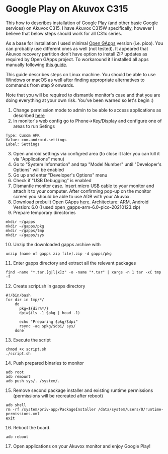 # Google Play on Akuvox C315

This how to describes installation of Google Play (and other basic Google services) on Akuvox C315. I have Akuvox C315W specifically, however I believe that below steps should work for all C31x series. 

As a base for installation I used minimal [Open GApps](https://opengapps.org/) version (i.e. pico). You can probably use different ones as well (not tested). It appeared that Akuvox recovery partition don't have option to install ZIP updates as required by Open GApps project. To workaround it I installed all apps manually following [this guide](https://tinkerboarding.co.uk/forum/thread-553.html). 

This guide describes steps on Linux machine. You should be able to use Windows or macOS as well after finding appropriate alternatives to commands from step 9 onwards.

Note that you will be required to dismantle monitor's case and that you are doing everything at your own risk. You've been warned so let's begin :)

1. Change permission mode to admin to be able to access applications as described [here](http://wiki.akuvox.com/doku.php?id=indoor_monitor:feature_guides:how_to_install_apk_on_android_indoor_monitor)
2. In monitor's web config go to Phone->Key/Display and configure one of areas to run Setings
```
Type: Cusom APK
Value: com.android.settings
Label: Settings
```
3. Open android settings via configred area (to close it later you can kill it via "Applications" menu)
4. Go to "System Information" and tap "Model Number" until "Developer's Options" will be enabled
5. Go up and enter "Developer's Options" menu
6. Check if "USB Debugging" is enabled
7. Dismantle monitor case. Insert micro USB cable to your monitor and attach it to your computer. After confirming pop-up on the monitor screen you should be able to use ADB with your Akuvox.
8. Download prebuilt Open GApps [here](https://sourceforge.net/projects/opengapps/files/arm/). Architecture: ARM, Android Version: 6.0 (I used open_gapps-arm-6.0-pico-20210123.zip)
9. Prepare temporary directories
```
mkdir ~/gapps
mkdir ~/gapps/pkg
mkdir ~/gapps/tmp
mkdir ~/gapps/sys
```
10. Unzip the downloaded gapps archive with
```
unzip [name of gapps zip file].zip -d gapps/pkg
```
11. Enter gapps directory and extract all the relevant packages
```
find -name "*.tar.[g|l|x]z" -o -name "*.tar" | xargs -n 1 tar -xC tmp -f
```
12. Create script.sh in gapps directory
```
#!/bin/bash
for dir in tmp/*/
    do
      pkg=${dir%*/}
      dpi=$(ls -1 $pkg | head -1)

      echo "Preparing $pkg/$dpi"
      rsync -aq $pkg/$dpi/ sys/
    done
```
13. Execute the script
```
chmod +x script.sh
./script.sh
```
14. Push prepared binaries to monitor
```
adb root
adb remount
adb push sys/. /system/.
```
15. Remove second package installer and existing runtime permissions (permissions will be recreated after reboot)
```
adb shell
rm -rf /system/priv-app/PackageInstaller /data/system/users/0/runtime-permissions.xml
exit
```
16. Reboot the board.
```
adb reboot
```
17. Open applications on your Akuvox monitor and enjoy Google Play!
